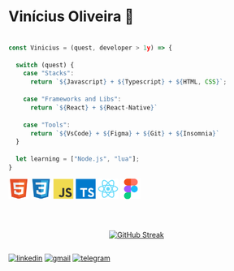
<h1 align="start">Vinícius Oliveira 💫</h1>

```js

const Vinicius = (quest, developer > 1y) => {

  switch (quest) {
    case "Stacks":
      return `${Javascript} + ${Typescript} + ${HTML, CSS}`;
    
    case "Frameworks and Libs":
      return `${React} + ${React-Native}`
    
    case "Tools":
      return `${VsCode} + ${Figma} + ${Git} + ${Insomnia}`
  }
  
  let learning = ["Node.js", "lua"];
}

```

<div style="display: inline-block" align="center">
  <img align="center" height="40" width="40" src="https://raw.githubusercontent.com/devicons/devicon/master/icons/html5/html5-original.svg" alt="vini_html">
  <img align="center" height="40" width="40" src="https://raw.githubusercontent.com/devicons/devicon/master/icons/css3/css3-original.svg" alt="vini_css">
  <img align="center" height="40" width="40" src="https://raw.githubusercontent.com/devicons/devicon/master/icons/javascript/javascript-original.svg" alt="vini_js">
  <img align="center" height="40" width="40" src="https://raw.githubusercontent.com/devicons/devicon/master/icons/typescript/typescript-original.svg" alt="vini_type">
  <img align="center" height="40" width="40" src="https://raw.githubusercontent.com/devicons/devicon/master/icons/react/react-original.svg" alt="vini_react">
  <img align="center" height="40" width="40" src="https://raw.githubusercontent.com/devicons/devicon/master/icons/figma/figma-original.svg" alt="vini_figma">
  
</div>

<br><br>

<div align="center">
  
  [![GitHub Streak](https://github-readme-streak-stats.herokuapp.com?user=vini54&theme=cobalt&hide_border=true&date_format=M%20j%5B%2C%20Y%5D)](https://git.io/streak-stats)

</div>

##
  
<div>
<a href="https://linkedin.com/in/vinícius-oliveira-b3480a218" target="_blank"><img src="https://img.shields.io/badge/LinkedIn-0077B5?style=for-the-badge&logo=linkedin&logoColor=white" alt="linkedin" target="_blank"></a>
<a href="mailto:vinioli544@gmail.com" target="_blank"><img src="https://img.shields.io/badge/Gmail-D14836?style=for-the-badge&logo=gmail&logoColor=white" alt="gmail" target="_blank"></a>
<a href="https://t.me/vinicius_54" target="_blank"><img src="https://img.shields.io/badge/Telegram-2CA5E0?style=for-the-badge&logo=telegram&logoColor=white" alt="telegram" target="_blank"></a>
</div>

<!--![Snake animation](https://github.com/vini54/vini54/blob/output/github-contribution-grid-snake.svg) -->
